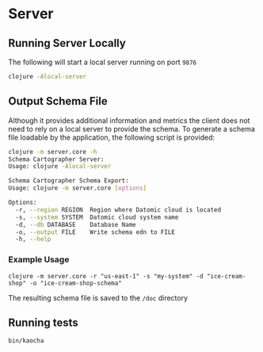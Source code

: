 # Server

## Running Server Locally

The following will start a local server running on port `9876`

``` sh
clojure -Alocal-server
```

## Output Schema File

Although it provides additional information and metrics the client does not need to rely on a local server to provide the schema.
To generate a schema file loadable by the application, the following script is provided:

``` sh
clojure -m server.core -h
Schema Cartographer Server:
Usage: clojure -Alocal-server

Schema Cartographer Schema Export:
Usage: clojure -m server.core [options]

Options:
  -r, --region REGION  Region where Datomic cloud is located
  -s, --system SYSTEM  Datomic cloud system name
  -d, --db DATABASE    Database Name
  -o, --output FILE    Write schema edn to FILE
  -h, --help
```

### Example Usage

`clojure -m server.core -r "us-east-1" -s "my-system" -d "ice-cream-shop" -o "ice-cream-shop-schema"`

The resulting schema file is saved to the `/doc` directory

## Running tests

``` sh
bin/kaocha
```
